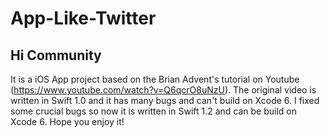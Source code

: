 # App-Like-Twitter
## Hi Community
It is a iOS App project based on the Brian Advent's tutorial on Youtube (https://www.youtube.com/watch?v=Q6qcrO8uNzU).
The original video is written in Swift 1.0 and it has many bugs and can't build on Xcode 6. I fixed some crucial bugs so now it is written in Swift 1.2 and can be build on Xcode 6.
Hope you enjoy it!
